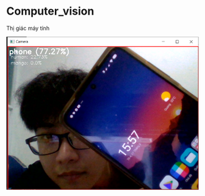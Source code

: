 # Computer_vision
Thị giác máy tính

![Computer vision](https://github.com/KenTyler1/next-portfolio/blob/main/public/images/projects/picture.png)
